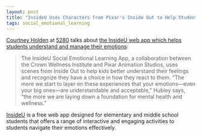 ```yaml
---
layout: post
title: "InsideU Uses Characters from Pixar's Inside Out to Help Students Understand and Manage Their Emotions"
tags: social_emotional_learning
---
```


[Courtney Holden](https://twitter.com/CourtneyJHolden) at [5280](https://www.5280.com/) talks about [the InsideU web app which helps students understand and manage their emotions](https://www.5280.com/this-new-app-uses-the-characters-from-inside-out-to-help-little-coloradans-understand-their-biggest-feelings/):

>The InsideU Social Emotional Learning App, a collaboration between the Crown Wellness Institute and Pixar Animation Studios, uses scenes from Inside Out to help kids better understand their feelings and recognize they have a choice in how they react to them. “The more we start to layer on these experiences that your emotions—even your big ones—are understandable and acceptable,” Hubley says, “the more we are laying down a foundation for mental health and wellness.”

[InsideU](https://insideu.colorado.edu/) is a free web app designed for elementary and middle school students that offers a range of interactive and engaging activities to students navigate their emotions effectively.